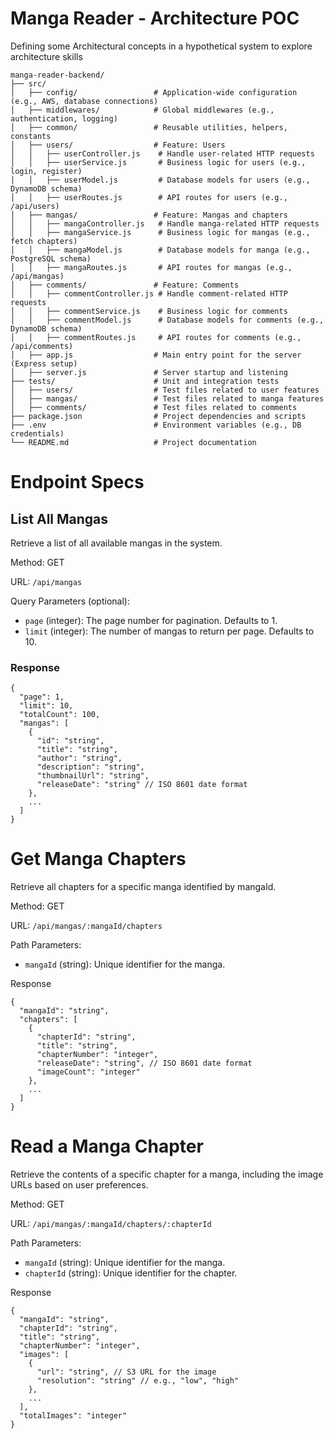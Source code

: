 # Manga Reader - Architecture POC

Defining some Architectural concepts in a hypothetical system to explore architecture skills

```
manga-reader-backend/
├── src/
│   ├── config/                 # Application-wide configuration (e.g., AWS, database connections)
│   ├── middlewares/            # Global middlewares (e.g., authentication, logging)
│   ├── common/                 # Reusable utilities, helpers, constants
│   ├── users/                  # Feature: Users
│   │   ├── userController.js    # Handle user-related HTTP requests
│   │   ├── userService.js       # Business logic for users (e.g., login, register)
│   │   ├── userModel.js         # Database models for users (e.g., DynamoDB schema)
│   │   ├── userRoutes.js        # API routes for users (e.g., /api/users)
│   ├── mangas/                 # Feature: Mangas and chapters
│   │   ├── mangaController.js   # Handle manga-related HTTP requests
│   │   ├── mangaService.js      # Business logic for mangas (e.g., fetch chapters)
│   │   ├── mangaModel.js        # Database models for manga (e.g., PostgreSQL schema)
│   │   ├── mangaRoutes.js       # API routes for mangas (e.g., /api/mangas)
│   ├── comments/               # Feature: Comments
│   │   ├── commentController.js # Handle comment-related HTTP requests
│   │   ├── commentService.js    # Business logic for comments
│   │   ├── commentModel.js      # Database models for comments (e.g., DynamoDB schema)
│   │   ├── commentRoutes.js     # API routes for comments (e.g., /api/comments)
│   ├── app.js                  # Main entry point for the server (Express setup)
│   ├── server.js               # Server startup and listening
├── tests/                      # Unit and integration tests
│   ├── users/                  # Test files related to user features
│   ├── mangas/                 # Test files related to manga features
│   ├── comments/               # Test files related to comments
├── package.json                # Project dependencies and scripts
├── .env                        # Environment variables (e.g., DB credentials)
└── README.md                   # Project documentation

```
# Endpoint Specs

## List All Mangas
Retrieve a list of all available mangas in the system.

Method: GET

URL: `/api/mangas`

Query Parameters (optional):
- `page` (integer): The page number for pagination. Defaults to 1.
- `limit` (integer): The number of mangas to return per page. Defaults to 10.

### Response
```
{
  "page": 1,
  "limit": 10,
  "totalCount": 100,
  "mangas": [
    {
      "id": "string",
      "title": "string",
      "author": "string",
      "description": "string",
      "thumbnailUrl": "string",
      "releaseDate": "string" // ISO 8601 date format
    },
    ...
  ]
}
```
# Get Manga Chapters
Retrieve all chapters for a specific manga identified by mangaId.

Method: GET

URL: `/api/mangas/:mangaId/chapters`

Path Parameters:
- `mangaId` (string): Unique identifier for the manga.

Response
```
{
  "mangaId": "string",
  "chapters": [
    {
      "chapterId": "string",
      "title": "string",
      "chapterNumber": "integer",
      "releaseDate": "string", // ISO 8601 date format
      "imageCount": "integer"
    },
    ...
  ]
}
```
# Read a Manga Chapter
Retrieve the contents of a specific chapter for a manga, including the image URLs based on user preferences.

Method: GET

URL: `/api/mangas/:mangaId/chapters/:chapterId`

Path Parameters:
- `mangaId` (string): Unique identifier for the manga.
- `chapterId` (string): Unique identifier for the chapter.

Response
```
{
  "mangaId": "string",
  "chapterId": "string",
  "title": "string",
  "chapterNumber": "integer",
  "images": [
    {
      "url": "string", // S3 URL for the image
      "resolution": "string" // e.g., "low", "high"
    },
    ...
  ],
  "totalImages": "integer"
}
```